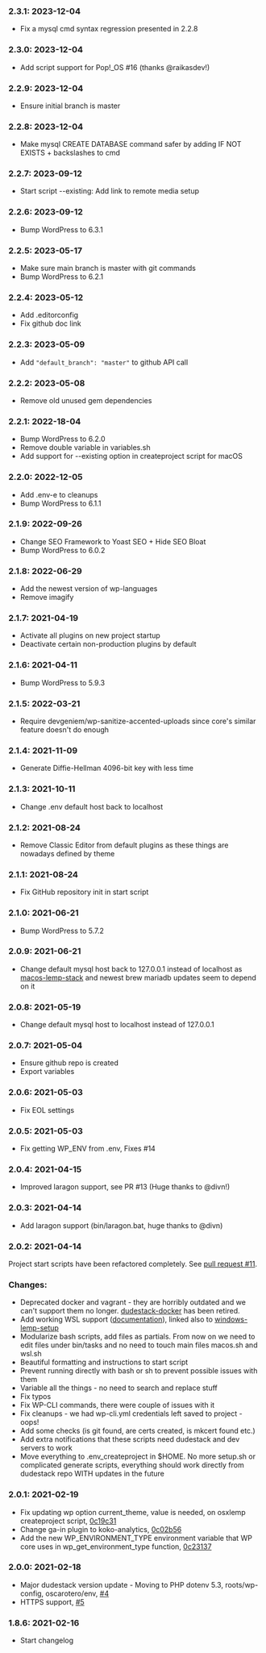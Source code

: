 ### 2.3.1: 2023-12-04

* Fix a mysql cmd syntax regression presented in 2.2.8

### 2.3.0: 2023-12-04

* Add script support for Pop!_OS #16 (thanks @raikasdev!)

### 2.2.9: 2023-12-04

* Ensure initial branch is master

### 2.2.8: 2023-12-04

* Make mysql CREATE DATABASE command safer by adding IF NOT EXISTS + backslashes to cmd

### 2.2.7: 2023-09-12

* Start script --existing: Add link to remote media setup

### 2.2.6: 2023-09-12

* Bump WordPress to 6.3.1

### 2.2.5: 2023-05-17

* Make sure main branch is master with git commands
* Bump WordPress to 6.2.1

### 2.2.4: 2023-05-12

* Add .editorconfig
* Fix github doc link

### 2.2.3: 2023-05-09

* Add `"default_branch": "master"` to github API call

### 2.2.2: 2023-05-08

* Remove old unused gem dependencies

### 2.2.1: 2022-18-04

* Bump WordPress to 6.2.0
* Remove double variable in variables.sh
* Add support for --existing option in createproject script for macOS

### 2.2.0: 2022-12-05

* Add .env-e to cleanups
* Bump WordPress to 6.1.1

### 2.1.9: 2022-09-26

* Change SEO Framework to Yoast SEO + Hide SEO Bloat
* Bump WordPress to 6.0.2

### 2.1.8: 2022-06-29

* Add the newest version of wp-languages
* Remove imagify

### 2.1.7: 2021-04-19

* Activate all plugins on new project startup
* Deactivate certain non-production plugins by default

### 2.1.6: 2021-04-11

* Bump WordPress to 5.9.3

### 2.1.5: 2022-03-21

* Require devgeniem/wp-sanitize-accented-uploads since core's similar feature doesn't do enough

### 2.1.4: 2021-11-09

* Generate Diffie-Hellman 4096-bit key with less time

### 2.1.3: 2021-10-11

* Change .env default host back to localhost

### 2.1.2: 2021-08-24

* Remove Classic Editor from default plugins as these things are nowadays defined by theme

### 2.1.1: 2021-08-24

* Fix GitHub repository init in start script

### 2.1.0: 2021-06-21

* Bump WordPress to 5.7.2

### 2.0.9: 2021-06-21

* Change default mysql host back to 127.0.0.1 instead of localhost as [macos-lemp-stack](https://github.com/digitoimistodude/macos-lemp-setup) and newest brew mariadb updates seem to depend on it

### 2.0.8: 2021-05-19

* Change default mysql host to localhost instead of 127.0.0.1

### 2.0.7: 2021-05-04

* Ensure github repo is created
* Export variables

### 2.0.6: 2021-05-03

* Fix EOL settings

### 2.0.5: 2021-05-03

* Fix getting WP_ENV from .env, Fixes #14

### 2.0.4: 2021-04-15

* Improved laragon support, see PR #13 (Huge thanks to @divn!)

### 2.0.3: 2021-04-14

* Add laragon support (bin/laragon.bat, huge thanks to @divn)

### 2.0.2: 2021-04-14

Project start scripts have been refactored completely.
See [pull request #11](https://github.com/digitoimistodude/dudestack/pull/11).

### Changes:

- Deprecated docker and vagrant - they are horribly outdated and we can't support them no longer. [dudestack-docker](https://github.com/digitoimistodude/dudestack-docker) has been retired.
- Add working WSL support ([documentation](https://rolle.design/local-server-on-windows-10-for-wordpress-theme-development)), linked also to [windows-lemp-setup](https://github.com/digitoimistodude/windows-lemp-setup)
- Modularize bash scripts, add files as partials. From now on we need to edit files under bin/tasks and no need to touch main files macos.sh and wsl.sh
- Beautiful formatting and instructions to start script
- Prevent running directly with bash or sh to prevent possible issues with them
- Variable all the things - no need to search and replace stuff
- Fix typos
- Fix WP-CLI commands, there were couple of issues with it
- Fix cleanups - we had wp-cli.yml credentials left saved to project - oops!
- Add some checks (is git found, are certs created, is mkcert found etc.)
- Add extra notifications that these scripts need dudestack and dev servers to work
- Move everything to .env_createproject in $HOME. No more setup.sh or complicated generate scripts, everything should work directly from dudestack repo WITH updates in the future

### 2.0.1: 2021-02-19

* Fix updating wp option current_theme, value is needed, on osxlemp createproject script, [0c19c31](https://github.com/digitoimistodude/dudestack/commit/0c02b56fd8100b1e5ab164a34e740e606300b6bf)
* Change ga-in plugin to koko-analytics, [0c02b56](https://github.com/digitoimistodude/dudestack/commit/0c23137bb8182d214a04c8685a36598faab75663)
* Add the new WP_ENVIRONMENT_TYPE environment variable that WP core uses in wp_get_environment_type function, [0c23137](https://github.com/digitoimistodude/dudestack/commit/f832c884ab92d815ba13de780b8e6604bf6013ad)
### 2.0.0: 2021-02-18

* Major dudestack version update - Moving to PHP dotenv 5.3, roots/wp-config, oscarotero/env, [#4](https://github.com/digitoimistodude/dudestack/pull/4)
* HTTPS support, [#5](https://github.com/digitoimistodude/dudestack/pull/5)
### 1.8.6: 2021-02-16

* Start changelog
